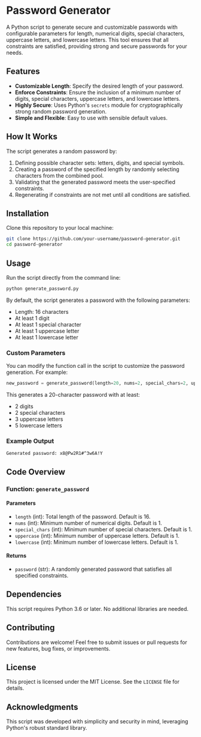 # Password Generator

A Python script to generate secure and customizable passwords with configurable parameters for length, numerical digits, special characters, uppercase letters, and lowercase letters. This tool ensures that all constraints are satisfied, providing strong and secure passwords for your needs.

## Features

- **Customizable Length**: Specify the desired length of your password.
- **Enforce Constraints**: Ensure the inclusion of a minimum number of digits, special characters, uppercase letters, and lowercase letters.
- **Highly Secure**: Uses Python's `secrets` module for cryptographically strong random password generation.
- **Simple and Flexible**: Easy to use with sensible default values.

## How It Works

The script generates a random password by:

1. Defining possible character sets: letters, digits, and special symbols.
2. Creating a password of the specified length by randomly selecting characters from the combined pool.
3. Validating that the generated password meets the user-specified constraints.
4. Regenerating if constraints are not met until all conditions are satisfied.

## Installation

Clone this repository to your local machine:

```bash
git clone https://github.com/your-username/password-generator.git
cd password-generator
```

## Usage

Run the script directly from the command line:

```bash
python generate_password.py
```

By default, the script generates a password with the following parameters:

- Length: 16 characters
- At least 1 digit
- At least 1 special character
- At least 1 uppercase letter
- At least 1 lowercase letter

### Custom Parameters

You can modify the function call in the script to customize the password generation. For example:

```python
new_password = generate_password(length=20, nums=2, special_chars=2, uppercase=3, lowercase=5)
```

This generates a 20-character password with at least:

- 2 digits
- 2 special characters
- 3 uppercase letters
- 5 lowercase letters

### Example Output

```
Generated password: x8@Pw2R1#^3w6A!Y
```

## Code Overview

### Function: `generate_password`

#### Parameters

- `length` (int): Total length of the password. Default is 16.
- `nums` (int): Minimum number of numerical digits. Default is 1.
- `special_chars` (int): Minimum number of special characters. Default is 1.
- `uppercase` (int): Minimum number of uppercase letters. Default is 1.
- `lowercase` (int): Minimum number of lowercase letters. Default is 1.

#### Returns

- `password` (str): A randomly generated password that satisfies all specified constraints.

## Dependencies

This script requires Python 3.6 or later. No additional libraries are needed.

## Contributing

Contributions are welcome! Feel free to submit issues or pull requests for new features, bug fixes, or improvements.

## License

This project is licensed under the MIT License. See the `LICENSE` file for details.

## Acknowledgments

This script was developed with simplicity and security in mind, leveraging Python's robust standard library.
